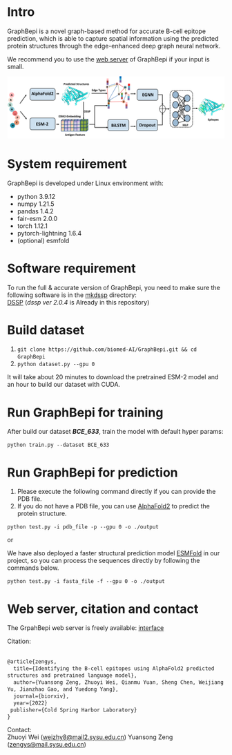 # Intro  
GraphBepi is a novel graph-based method for accurate B-cell epitope prediction, which is able to capture
spatial information using the predicted protein structures through the edge-enhanced deep graph neural network.

We recommend you to use the [web server](http://bio-web1.nscc-gz.cn/app/graphbepi) of GraphBepi
if your input is small.  


![(Variational) gcn](Framework.png)


# System requirement  
GraphBepi is developed under Linux environment with:  
- python  3.9.12  
- numpy  1.21.5
- pandas  1.4.2
- fair-esm  2.0.0
- torch  1.12.1
- pytorch-lightning  1.6.4
- (optional) esmfold
# Software requirement  
To run the full & accurate version of GraphBepi, you need to make sure the following software is in the [mkdssp](./mkdssp) directory:  
[DSSP](https://github.com/cmbi/dssp) (*dssp ver 2.0.4* is Already in this repository) 

# Build dataset  
1. `git clone https://github.com/biomed-AI/GraphBepi.git && cd GraphBepi`
2. `python dataset.py --gpu 0`

It will take about 20 minutes to download the pretrained ESM-2 model and an hour to build our dataset with CUDA.
# Run GraphBepi for training
After build our dataset ***BCE_633***, train the model with default hyper params:
```
python train.py --dataset BCE_633
```
# Run GraphBepi for prediction  

1) Please execute the following command directly if you can provide the PDB file.
2) If you do not have a PDB file, you can use [AlphaFold2](http://bio-web1.nscc-gz.cn/app/alphaFold2_bio) to predict the protein structure. 

```
python test.py -i pdb_file -p --gpu 0 -o ./output
```

or

We have also deployed a faster structural prediction model [ESMFold](https://github.com/facebookresearch/esm) in our project, so you can process the sequences directly by following the commands below.

```
python test.py -i fasta_file -f --gpu 0 -o ./output
```


# Web server, citation and contact  
The GrpahBepi web server is freely available:  [interface](http://bio-web1.nscc-gz.cn/app/graphbepi)  

Citation:  
```

@article{zengys,
  title={Identifying the B-cell epitopes using AlphaFold2 predicted structures and pretrained language model},
  author={Yuansong Zeng, Zhuoyi Wei, Qianmu Yuan, Sheng Chen, Weijiang Yu, Jianzhao Gao, and Yuedong Yang},
  journal={biorxiv},
  year={2022}
 publisher={Cold Spring Harbor Laboratory}
}

```

Contact:  
Zhuoyi Wei (weizhy8@mail2.sysu.edu.cn)
Yuansong Zeng (zengys@mail.sysu.edu.cn)    


